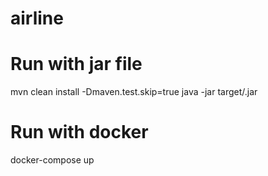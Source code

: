 # airline

# Run with jar file

mvn clean install -Dmaven.test.skip=true
java -jar target/<file>.jar
  
# Run with docker

docker-compose up
